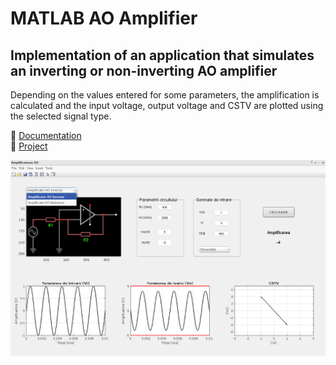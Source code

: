 # MATLAB AO Amplifier

## Implementation of an application that simulates an inverting or non-inverting AO amplifier

Depending on the values entered for some parameters, the amplification is calculated and the input voltage, output voltage and CSTV are plotted using the selected signal type.

📃 [Documentation](https://github.com/c0smin27/MATLAB-AO-Amplifier/blob/main/Documentatie%20AO%20Inversor_Neinversor%20-%20Melinte%20Cosmin.pdf) <br>
💾 [Project]() <br>

![](https://raw.githubusercontent.com/c0smin27/MATLAB-AO-Amplifier/main/readme.png)
